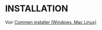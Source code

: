 # INSTALLATION

Voir [Commen installer (Windows, Mac Linux)](https://github.com/kitao/pyxel/blob/main/doc/README.fr.md#comment-installer)